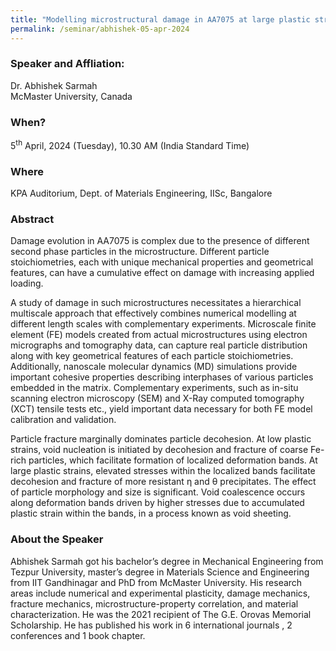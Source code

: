 ```yaml
---
title: "Modelling microstructural damage in AA7075 at large plastic strains (05/04/24)"
permalink: /seminar/abhishek-05-apr-2024
---
```

### Speaker and Affliation:
Dr. Abhishek Sarmah<br> 
McMaster University, Canada

### When?
5<sup>th</sup> April, 2024 (Tuesday), 10.30 AM (India Standard Time)

### Where
KPA Auditorium, Dept. of Materials Engineering, IISc, Bangalore

### Abstract
Damage evolution in AA7075 is complex due to the presence of different second phase particles in the microstructure. Different particle stoichiometries, each with unique mechanical properties and geometrical features, can have a cumulative effect on damage with increasing applied loading.

A study of damage in such microstructures necessitates a hierarchical multiscale approach that effectively combines numerical modelling at different length scales with complementary experiments. Microscale finite element (FE) models created from actual microstructures using electron micrographs and tomography data, can capture real particle distribution along with key geometrical features of each particle stoichiometries. Additionally, nanoscale molecular dynamics (MD) simulations provide important cohesive properties describing interphases of various particles embedded in the matrix. Complementary experiments, such as in-situ scanning electron microscopy (SEM) and X-Ray computed tomography (XCT) tensile tests etc.,  yield important data necessary for both FE model calibration and validation.

Particle fracture marginally dominates particle decohesion. At low plastic strains, void nucleation is initiated by decohesion and fracture of coarse Fe-rich particles, which facilitate formation of localized deformation bands. At large plastic strains, elevated stresses within the localized bands facilitate decohesion and fracture of more resistant η and θ precipitates. The effect of particle morphology and size is significant. Void coalescence occurs along deformation bands driven by higher stresses due to accumulated plastic strain within the bands, in a process known as void sheeting.
   
### About the Speaker
Abhishek Sarmah got his bachelor’s degree in Mechanical Engineering from Tezpur University,  master’s degree in Materials Science and Engineering from IIT Gandhinagar and PhD from McMaster University. His research areas include numerical and experimental plasticity, damage mechanics, fracture mechanics, microstructure-property correlation, and material characterization. He was the 2021 recipient of The G.E. Orovas Memorial Scholarship. He has published his work in 6 international journals , 2 conferences and 1 book chapter.